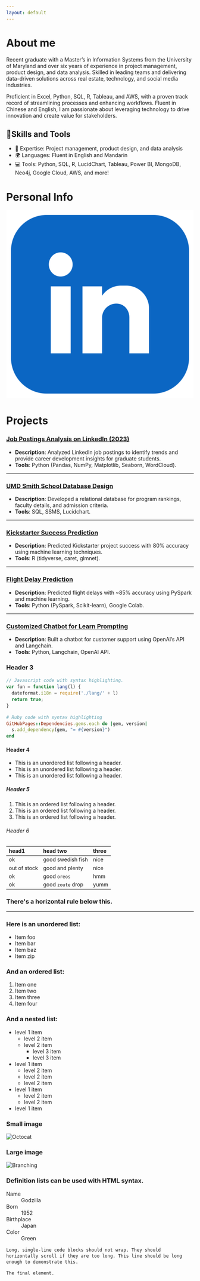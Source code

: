```yaml
---
layout: default
---
```


# About me

Recent graduate with a Master’s in Information Systems from the University of Maryland and over six years of experience in project management, product design, and data analysis. Skilled in leading teams and delivering data-driven solutions across real estate, technology, and social media industries.

Proficient in Excel, Python, SQL, R, Tableau, and AWS, with a proven track record of streamlining processes and enhancing workflows. Fluent in Chinese and English, I am passionate about leveraging technology to drive innovation and create value for stakeholders.

## 🚀Skills and Tools
> 
- 🌟 Expertise: Project management, product design, and data analysis
- 🌍 Languages: Fluent in English and Mandarin
- 💻 Tools: Python, SQL, R, LucidChart, Tableau, Power BI, MongoDB, Neo4j, Google Cloud, AWS, and more!
>

# Personal Info

![LinkedIn](https://github.com/supervicky88/GitHub-Portfolio/blob/main/assets/imgs/linkedin.png)

# Projects

### [Job Postings Analysis on LinkedIn (2023)](https://github.com/username/linkedin-job-analysis)
- **Description**: Analyzed LinkedIn job postings to identify trends and provide career development insights for graduate students.
- **Tools**: Python (Pandas, NumPy, Matplotlib, Seaborn, WordCloud).

---

### [UMD Smith School Database Design](https://github.com/username/umd-database-design)
- **Description**: Developed a relational database for program rankings, faculty details, and admission criteria.
- **Tools**: SQL, SSMS, Lucidchart.

---

### [Kickstarter Success Prediction](https://github.com/username/kickstarter-prediction)
- **Description**: Predicted Kickstarter project success with 80% accuracy using machine learning techniques.
- **Tools**: R (tidyverse, caret, glmnet).

---

### [Flight Delay Prediction](https://github.com/username/flight-delay-prediction)
- **Description**: Predicted flight delays with ~85% accuracy using PySpark and machine learning.
- **Tools**: Python (PySpark, Scikit-learn), Google Colab.

---

### [Customized Chatbot for Learn Prompting](https://github.com/username/learn-prompting-chatbot)
- **Description**: Built a chatbot for customer support using OpenAI’s API and Langchain.
- **Tools**: Python, Langchain, OpenAI API.


### Header 3

```js
// Javascript code with syntax highlighting.
var fun = function lang(l) {
  dateformat.i18n = require('./lang/' + l)
  return true;
}
```

```ruby
# Ruby code with syntax highlighting
GitHubPages::Dependencies.gems.each do |gem, version|
  s.add_dependency(gem, "= #{version}")
end
```

#### Header 4

*   This is an unordered list following a header.
*   This is an unordered list following a header.
*   This is an unordered list following a header.

##### Header 5

1.  This is an ordered list following a header.
2.  This is an ordered list following a header.
3.  This is an ordered list following a header.

###### Header 6

| head1        | head two          | three |
|:-------------|:------------------|:------|
| ok           | good swedish fish | nice  |
| out of stock | good and plenty   | nice  |
| ok           | good `oreos`      | hmm   |
| ok           | good `zoute` drop | yumm  |

### There's a horizontal rule below this.

* * *

### Here is an unordered list:

*   Item foo
*   Item bar
*   Item baz
*   Item zip

### And an ordered list:

1.  Item one
1.  Item two
1.  Item three
1.  Item four

### And a nested list:

- level 1 item
  - level 2 item
  - level 2 item
    - level 3 item
    - level 3 item
- level 1 item
  - level 2 item
  - level 2 item
  - level 2 item
- level 1 item
  - level 2 item
  - level 2 item
- level 1 item

### Small image

![Octocat](https://github.githubassets.com/images/icons/emoji/octocat.png)

### Large image

![Branching](https://guides.github.com/activities/hello-world/branching.png)


### Definition lists can be used with HTML syntax.

<dl>
<dt>Name</dt>
<dd>Godzilla</dd>
<dt>Born</dt>
<dd>1952</dd>
<dt>Birthplace</dt>
<dd>Japan</dd>
<dt>Color</dt>
<dd>Green</dd>
</dl>

```
Long, single-line code blocks should not wrap. They should horizontally scroll if they are too long. This line should be long enough to demonstrate this.
```

```
The final element.
```
